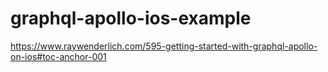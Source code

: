 # graphql-apollo-ios-example
 
https://www.raywenderlich.com/595-getting-started-with-graphql-apollo-on-ios#toc-anchor-001